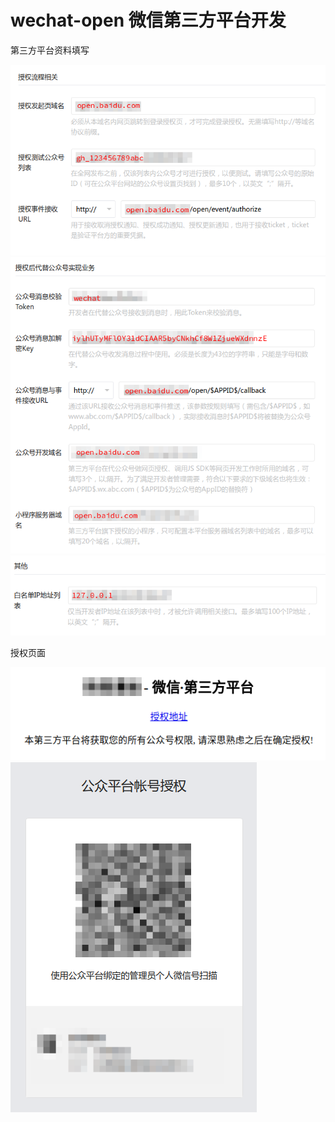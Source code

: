 # wechat-open 微信第三方平台开发

第三方平台资料填写

![1](./image/01.png)
![2](./image/02.png)
![3](./image/03.png)

授权页面

![4](./image/04.png)
![5](./image/05.png)